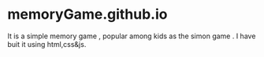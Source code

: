 # memoryGame.github.io

It is a simple memory game , popular among kids as the simon game . I have buit it using html,css&js.
